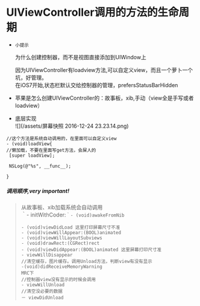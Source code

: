 # UIViewController调用的方法的生命周期

* `小提示`

  为什么创建控制器，而不是视图直接添加到UIWindow上

  因为UIViewController有loadview方法,可以自定义view，而且一个萝卜一个坑，好管理。  
  在iOS7开始,状态栏默认交给控制器的管理，prefersStatusBarHidden

* 苹果是怎么创建UIViewController的：故事板，xib,手动（view全是手写或者loadview）

* 底层实现  
  ![](/assets/屏幕快照 2016-12-24 23.23.14.png)

```
//这个方法是系统自动调用的，在里面可以自定义view
- (void)loadView{
//懒加载，不要在里面写get方法，会屎人的
 [super loadView];

 NSLog(@"%s", __func__);

}
```

##### 调用顺序,very important!

> 从故事板、xib加载系统会自动调用  
> ｀- initWithCoder:`｀- (void)awakeFromNib`
>
> ```
> - (void)viewDidLoad 这里打印屏幕尺寸不准
> - (void)viewWillAppear:(BOOL)animated
> - (void)viewWillLayoutSubviews
> - (void)drawRect:(CGRect)rect 
> - (void)viewDidAppear:(BOOL)animated 这里屏幕打印尺寸准
> - viewWillDisappear
> //清空缓存，图片缓存。调用Unload方法，判断view有没有显示
> -(void)didReceiveMemoryWarning
> MRC下
> //控制器view没有显示的时候会调用
> - viewWillUnload
> //清空没必要的数据
> － viewDidUnload
> ```



